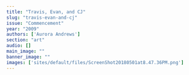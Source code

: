 ```yaml
---
title: "Travis, Evan, and CJ"
slug: "travis-evan-and-cj"
issue: "Commencement"
year: "2009"
authors: ['Aurora Andrews']
section: "art"
audio: []
main_image: ""
banner_image: ""
images: ['sites/default/files/ScreenShot20180501at8.47.36PM.png']
---
```

